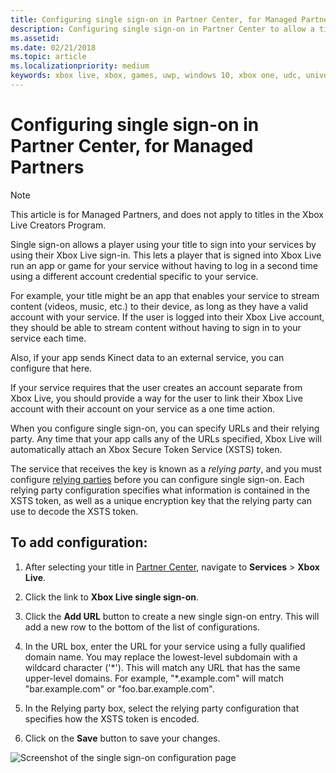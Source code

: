 ```yaml
---
title: Configuring single sign-on in Partner Center, for Managed Partners
description: Configuring single sign-on in Partner Center to allow a title to sign a user into your services by using their Xbox Live ID.
ms.assetid:
ms.date: 02/21/2018
ms.topic: article
ms.localizationpriority: medium
keywords: xbox live, xbox, games, uwp, windows 10, xbox one, udc, universal developer center, single sign-on
---
```


# Configuring single sign-on in Partner Center, for Managed Partners

> [!NOTE]
> This article is for Managed Partners, and does not apply to titles in the Xbox Live Creators Program.

Single sign-on allows a player using your title to sign into your services by using their Xbox Live sign-in.
This lets a player that is signed into Xbox Live run an app or game for your service without having to log in a second time using a different account credential specific to your service.

For example, your title might be an app that enables your service to stream content (videos, music, etc.) to their device, as long as they have a valid account with your service.
If the user is logged into their Xbox Live account, they should be able to stream content without having to sign in to your service each time.

Also, if your app sends Kinect data to an external service, you can configure that here.

If your service requires that the user creates an account separate from Xbox Live, you should provide a way for the user to link their Xbox Live account with their account on your service as a one time action.

When you configure single sign-on, you can specify URLs and their relying party.
Any time that your app calls any of the URLs specified, Xbox Live will automatically attach an Xbox Secure Token Service (XSTS) token.

The service that receives the key is known as a *relying party*, and you must configure [relying parties](https://developer.microsoft.com/en-US/xboxconfig/relyingparties/index) before you can configure single sign-on.
Each relying party configuration specifies what information is contained in the XSTS token, as well as a unique encryption key that the relying party can use to decode the XSTS token.


## To add configuration:

1. After selecting your title in [Partner Center](https://partner.microsoft.com/dashboard), navigate to **Services** > **Xbox Live**.

2. Click the link to **Xbox Live single sign-on**.

3. Click the **Add URL** button to create a new single sign-on entry. This will add a new row to the bottom of the list of configurations.

4. In the URL box, enter the URL for your service using a fully qualified domain name. You may replace the lowest-level subdomain with a wildcard character ('\*'). This will match any URL that has the same upper-level domains. For example, "*.example.com&quot; will match "bar.example.com" or "foo.bar.example.com".

5. In the Relying party box, select the relying party configuration that specifies how the XSTS token is encoded.

6. Click on the **Save** button to save your changes.

![Screenshot of the single sign-on configuration page](../../images/dev-center/single-signon.png)
